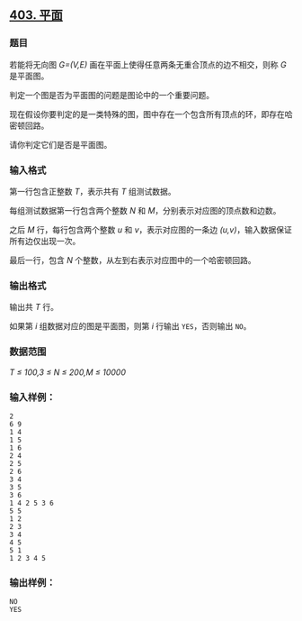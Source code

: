 ## [403. 平面](https://www.acwing.com/problem/content/405/)

### 题目

若能将无向图 *G=(V,E)* 画在平面上使得任意两条无重合顶点的边不相交，则称 *G* 是平面图。

判定一个图是否为平面图的问题是图论中的一个重要问题。

现在假设你要判定的是一类特殊的图，图中存在一个包含所有顶点的环，即存在哈密顿回路。

请你判定它们是否是平面图。

### 输入格式

第一行包含正整数 *T*，表示共有 *T* 组测试数据。

每组测试数据第一行包含两个整数 *N* 和 *M*，分别表示对应图的顶点数和边数。

之后 *M* 行，每行包含两个整数 *u* 和 *v*，表示对应图的一条边 *(u,v)*，输入数据保证所有边仅出现一次。

最后一行，包含 *N* 个整数，从左到右表示对应图中的一个哈密顿回路。

### 输出格式

输出共 *T* 行。

如果第 *i* 组数据对应的图是平面图，则第 *i* 行输出 `YES`，否则输出 `NO`。

### 数据范围

*T ≤ 100,3 ≤ N ≤ 200,M ≤ 10000*

### 输入样例：

```
2
6 9
1 4
1 5
1 6
2 4
2 5
2 6
3 4
3 5
3 6
1 4 2 5 3 6
5 5
1 2
2 3
3 4
4 5
5 1
1 2 3 4 5
```

### 输出样例：

```
NO
YES
```
